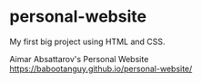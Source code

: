 # personal-website

My first big project using HTML and CSS.

Aimar Absattarov's Personal Website
https://babootanguy.github.io/personal-website/
